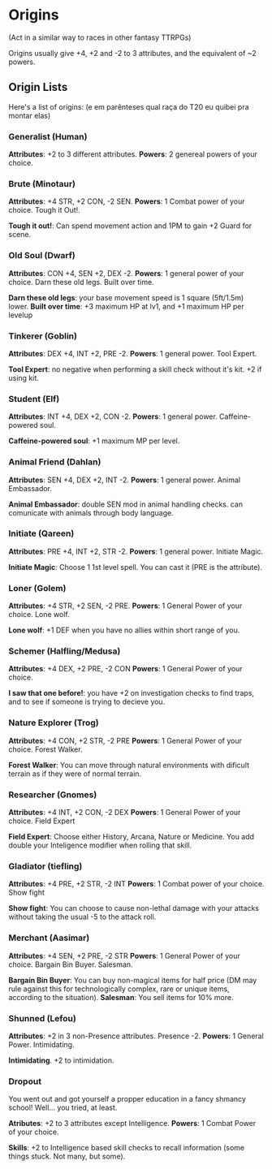# Origins
(Act in a similar way to races in other fantasy TTRPGs)

Origins usually give +4, +2 and -2 to 3 attributes, and the equivalent of ~2 powers.

## Origin Lists
Here's a list of origins: (e em parênteses qual raça do T20 eu quibei pra montar elas)

### Generalist (Human)
**Attributes**: +2 to 3 different attributes.
**Powers**: 2 genereal powers of your choice.

### Brute (Minotaur)
**Attributes**: +4 STR, +2 CON, -2 SEN.
**Powers**: 1 Combat power of your choice. Tough it Out!.

**Tough it out!**: Can spend movement action and 1PM to gain +2 Guard for scene.

### Old Soul (Dwarf)
**Attributes**: CON +4, SEN +2, DEX -2.
**Powers**: 1 general power of your choice. Darn these old legs. Built over time.

**Darn these old legs**: your base movement speed is 1 square (5ft/1.5m) lower.
**Built over time**: +3 maximum HP at lv1, and +1 maximum HP per levelup

### Tinkerer (Goblin)
**Attributes**: DEX +4, INT +2, PRE -2.
**Powers**: 1 general power. Tool Expert.

**Tool Expert**: no negative when performing a skill check without it's kit. +2 if using kit.

### Student (Elf)
**Attributes**: INT +4, DEX +2, CON -2.
**Powers**: 1 general power. Caffeine-powered soul.

**Caffeine-powered soul**: +1 maximum MP per level.

### Animal Friend (Dahlan)
**Attributes**: SEN +4, DEX +2, INT -2.
**Powers**: 1 general power. Animal Embassador.

**Animal Embassador**: double SEN mod in animal handling checks. can comunicate with animals through body language.

### Initiate (Qareen)
**Attributes**: PRE +4, INT +2, STR -2.
**Powers**: 1 general power. Initiate Magic.

**Initiate Magic**: Choose 1 1st level spell. You can cast it (PRE is the attribute).

### Loner (Golem)
**Attributes**: +4 STR, +2 SEN, -2 PRE.
**Powers**: 1 General Power of your choice. Lone wolf.

**Lone wolf**: +1 DEF when you have no allies within short range of you.

### Schemer (Halfling/Medusa)
**Attributes**: +4 DEX, +2 PRE, -2 CON
**Powers**: 1 General Power of your choice.

**I saw that one before!**: you have +2 on investigation checks to find traps, and to see if someone is trying to decieve you.

### Nature Explorer (Trog)
**Attributes**: +4 CON, +2 STR, -2 PRE
**Powers**: 1 General Power of your choice. Forest Walker.

**Forest Walker**: You can move through natural environments with dificult terrain as if they were of normal terrain.

### Researcher (Gnomes)
**Attributes**: +4 INT, +2 CON, -2 DEX
**Powers**: 1 General Power of your choice. Field Expert

**Field Expert**: Choose either History, Arcana, Nature or Medicine. You add double your Inteligence modifier when rolling that skill.

### Gladiator (tiefling)
<!-- You did a lot of arena fighting in your younger days. You might have gotten a bit wiser (or not), but one thing you won't forget is your first-hand combat experience, and ability to get a crowd roaring! -->
**Attributes**: +4 PRE, +2 STR, -2 INT
**Powers**: 1 Combat power of your choice. Show fight

**Show fight**: You can choose to cause non-lethal damage with your attacks without taking the usual -5 to the attack roll.

### Merchant (Aasimar)
**Attributes**: +4 SEN, +2 PRE, -2 STR
**Powers**: 1 General Power of your choice. Bargain Bin Buyer. Salesman.

**Bargain Bin Buyer**: You can buy non-magical items for half price (DM may rule against this for technologically complex, rare or unique items, according to the situation).
**Salesman**: You sell items for 10% more.

### Shunned (Lefou)
**Attributes**: +2 in 3 non-Presence attributes. Presence -2.
**Powers**: 1 General Power. Intimidating.

**Intimidating**. +2 to intimidation.

### Dropout
You went out and got yourself a propper education in a fancy shmancy school! Well... you tried, at least.

**Atributes**: +2 to 3 attributes except Intelligence.
**Powers**: 1 Combat Power of your choice.

**Skills**: +2 to Intelligence based skill checks to recall information (some things stuck. Not many, but some).
